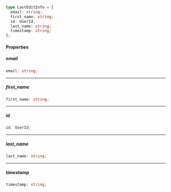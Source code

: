 ```ts
type LastEditInfo = {
  email: string;
  first_name: string;
  id: UserId;
  last_name: string;
  timestamp: string;
};
```

#### Properties

##### email

```ts
email: string;
```

***

##### first\_name

```ts
first_name: string;
```

***

##### id

```ts
id: UserId;
```

***

##### last\_name

```ts
last_name: string;
```

***

##### timestamp

```ts
timestamp: string;
```
